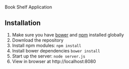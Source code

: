 # 
Book Shelf Application

## Installation
1. Make sure you have [bower](http://bower.io/) and  [npm](https://www.npmjs.org/) installed globally
2. Download the repository
3. Install npm modules: `npm install`
4. Install bower dependencies `bower install`
5. Start up the server: `node server.js`
6. View in browser at http://localhost:8080
